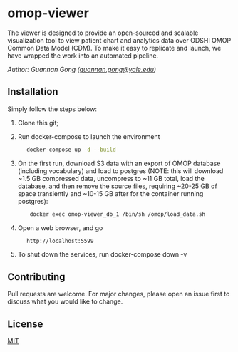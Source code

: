 # omop-viewer

The viewer is designed to provide an open-sourced and scalable visualization tool to view patient chart and analytics data over ODSHI OMOP Common Data Model (CDM). To make it easy to replicate and launch, we have wrapped the work into an automated pipeline. 

*Author: Guannan Gong (guannan.gong@yale.edu)*

## Installation
Simply follow the steps below:

1. Clone this git;

2. Run docker-compose to launch the environment
```bash
      docker-compose up -d --build
```

3. On the first run, download S3 data with an export of OMOP database (including vocabulary) and load to postgres (NOTE: this will download ~1.5 GB compressed data, uncompress to ~11 GB total, load the database, and then remove the source files, requiring ~20-25 GB of space transiently and ~10-15 GB after for the container running postgres):
```bash
       docker exec omop-viewer_db_1 /bin/sh /omop/load_data.sh
```

4. Open a web browser, and go 
```bash
      http://localhost:5599
```

5. To shut down the services, run
       docker-compose down -v

## Contributing
Pull requests are welcome. For major changes, please open an issue first to discuss what you would like to change.

## License
[MIT](https://choosealicense.com/licenses/mit/)
